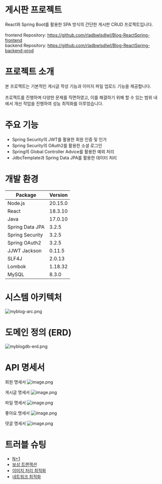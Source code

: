 # 게시판 프로젝트
React와 Spring Boot를 활용한 SPA 방식의 간단한 게시판 CRUD 프로젝트입니다. <br/> <br/>
frontend Repository: https://github.com/rladbwlsdlwl/Blog-ReactSpring-frontend <br/>
backend Repository: https://github.com/rladbwlsdlwl/Blog-ReactSpring-backend-prod <br/>

# 프로젝트 소개
본 프로젝트는 기본적인 게시글 작성 기능과 이미지 파일 업로드 기능을 제공합니다.<br/>  
프로젝트를 진행하며 다양한 문제를 직면하였고, 이를 해결하기 위해 할 수 있는 범위 내에서 개선 작업을 진행하여 성능 최적화를 이루었습니다.

# 주요 기능
- Spring Security의 JWT를 활용한 회원 인증 및 인가
- Spring Security의 OAuth2를 활용한 소셜 로그인
- Spring의 Global Controller Advice를 활용한 예외 처리
- JdbcTemplate과 Spring Data JPA를 활용한 데이터 처리

# 개발 환경
| Package            | Version   |
|--------------------|-----------|
| Node.js            | 20.15.0  |
| React              | 18.3.10   |
| Java                 | 17.0.10   |
| Spring Data JPA      | 3.2.5     |
| Spring Security      | 3.2.5     |
| Spring OAuth2        | 3.2.5     |
| JJWT Jackson         | 0.11.5    |
| SLF4J                | 2.0.13    |
| Lombok               | 1.18.32   |
| MySQL                | 8.3.0     |

# 시스템 아키텍처
![myblog-arc.png](attachment:5f81bba9-4220-4804-a10b-77faca36256e:myblog-arc.png)

# 도메인 정의 (ERD)
![myblogdb-erd.png](attachment:b7d5a3c6-06f6-4574-a5d4-c2a7016fb8df:myblogdb-erd.png)

# API 명세서
회원 명세서
![image.png](attachment:969a0543-cfe9-46a5-b6da-9ce9cb8e7271:image.png)

게시글 명세서
![image.png](attachment:34840f15-2144-495f-bafd-35f8c885516e:image.png)

파일 명세서
![image.png](attachment:4ed6df4a-2e00-4812-8a28-9cf5660ee8b6:image.png)

좋아요 명세서
![image.png](attachment:0ea67ea8-af88-4c44-8e61-09ca3574cb99:image.png)

댓글 명세서
![image.png](attachment:7f100aa0-9936-43c4-8dd2-ebc9e4b5adf5:image.png)

# 트러블 슈팅
- [N+1](https://proximal-paint-99f.notion.site/N-1-972a5ec80b9442b19d9d3731aa0e3e14)
- [보상 트랜잭션](https://proximal-paint-99f.notion.site/75f1afe815484e8eaac765674e652efd)
- [이미지 처리 최적화](https://proximal-paint-99f.notion.site/Base64-Blob-ca716948251847fea3f75ed269b84bb1?pvs=73)
- [네트워크 최적화](https://proximal-paint-99f.notion.site/PromiseAll-16f006cea10180308ddcfb1cab27ae7a?pvs=73)
